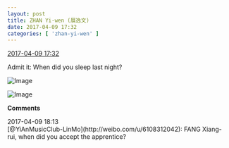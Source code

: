 ```yaml
---
layout: post
title: ZHAN Yi-wen (展逸文)
date: 2017-04-09 17:32
categories: [ 'zhan-yi-wen' ]
---
```


<div class="weibo-info">
  <a href="http://weibo.com/6108090526/EDIXFmVJO">2017-04-09 17:32</a>
</div>

Admit it: When did you sleep last night?

<!-- more -->

![Image](http://wx4.sinaimg.cn/mw690/006FmVn8ly1fegk6o63f7j30ku112gpn.jpg)

![Image](http://wx4.sinaimg.cn/mw690/006FmVn8ly1fegk6p39cmj30ku112af2.jpg)

**Comments**

<div class="weibo-info">2017-04-09 18:13</div>
[@YiAnMusicClub-LinMo](http://weibo.com/u/6108312042): FANG Xiang-rui, when did you accept the apprentice?

